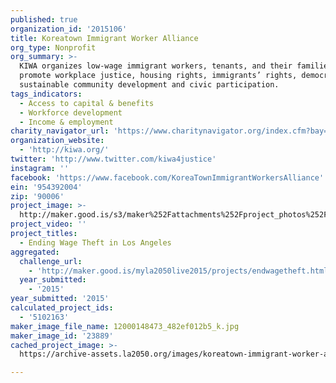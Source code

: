 ```yaml
---
published: true
organization_id: '2015106'
title: Koreatown Immigrant Worker Alliance
org_type: Nonprofit
org_summary: >-
  KIWA organizes low-wage immigrant workers, tenants, and their families to
  promote workplace justice, housing rights, immigrants’ rights, democratic and
  sustainable community development and civic participation.
tags_indicators:
  - Access to capital & benefits
  - Workforce development
  - Income & employment
charity_navigator_url: 'https://www.charitynavigator.org/index.cfm?bay=search.profile&ein=954392004'
organization_website:
  - 'http://kiwa.org/'
twitter: 'http://www.twitter.com/kiwa4justice'
instagram: ''
facebook: 'https://www.facebook.com/KoreaTownImmigrantWorkersAlliance'
ein: '954392004'
zip: '90006'
project_image: >-
  http://maker.good.is/s3/maker%252Fattachments%252Fproject_photos%252Fimages%252F23889%252Fdisplay%252F12000148473_482ef012b5_k.jpg=c570x385
project_video: ''
project_titles:
  - Ending Wage Theft in Los Angeles
aggregated:
  challenge_url:
    - 'http://maker.good.is/myla2050live2015/projects/endwagetheft.html'
  year_submitted:
    - '2015'
year_submitted: '2015'
calculated_project_ids:
  - '5102163'
maker_image_file_name: 12000148473_482ef012b5_k.jpg
maker_image_id: '23889'
cached_project_image: >-
  https://archive-assets.la2050.org/images/koreatown-immigrant-worker-alliance/maker.good.is/s3/maker%252Fattachments%252Fproject_photos%252Fimages%252F23889%252Fdisplay%252F12000148473_482ef012b5_k.jpg=c570x385.jpg

---
```


